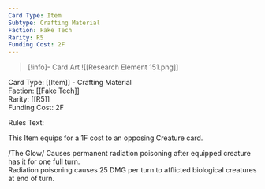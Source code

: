 ```yaml
---
Card Type: Item
Subtype: Crafting Material
Faction: Fake Tech
Rarity: R5
Funding Cost: 2F
---
```

> [!info]- Card Art
> ![[Research Element 151.png]]

Card Type: [[Item]] - Crafting Material  
Faction: [[Fake Tech]]  
Rarity: [[R5]]  
Funding Cost: 2F  

Rules Text:  

This Item equips for a 1F cost to an opposing Creature card.  

/The Glow/ Causes permanent radiation poisoning after equipped creature has it for one full turn.   
Radiation poisoning causes 25 DMG per turn to afflicted biological creatures at end of turn.   